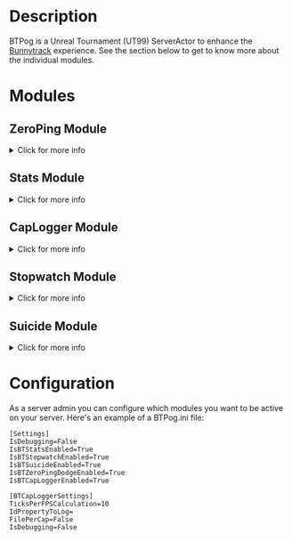 # Description
BTPog is a Unreal Tournament (UT99) ServerActor to enhance the [Bunnytrack](https://github.com/mbovijn/BTPlusPlusTE_beta3) experience. See the section below to get to know more about the individual modules.

# Modules

## ZeroPing Module
<details>
<summary>Click for more info</summary><p>

After having dodged the game blocks you from dodging again for [0.35](https://github.com/mbovijn/UT99/blob/master/Engine/PlayerPawn.uc#L4254) seconds (0.32 for BT whichs runs on [hardcore](https://github.com/mbovijn/UT99/blob/master/Botpack/DeathMatchPlus.uc#L139) mode). Unfortunately, players with a higher ping experience a large dodge block duration. BTP_ZeroPing_Main's aim is to level the playing field, and provide an equal dodge block duration for all players, regardless of ping.

Click [here](https://github.com/mbovijn/BTPog/blob/master/DodgeBlock.md) to get to know more about why this is happening.

| Command                                           | Description
| ---                                               | ---
| `!btpog zpdodge`                                  | Toggles the functionality on/off. Enabled by default.
| `!btpog zpdodge debug`                            | Toggles the display of a message on/off each time ZeroPingDodge kicks in.
</details>

## Stats Module
<details>
<summary>Click for more info</summary><p>

Shows the following information on-screen:
#### Ground Time
Time in seconds you spent on the ground.
#### Air Time
Time in seconds you spent in the air i.e. when jumping/falling.
#### Dodge Double Tap Interval
Time in seconds between two consecutive key presses that resulted in a dodge.
#### Dodge Block Duration
Time in seconds that you're blocked from dodging again after just having dodged.
#### Time Between Dodges
Time between the end of the last dodge (player landed), and the beginning of the next dodge.
#### Tick Hit Rate
This can be used to measure how effective you're able to bounce. In order to bounce, you need to jump on the exact tick that your character landed on the ground. So generally people do this by binding jump to the scroll wheel, as you're able to input jumps way faster like that.

To use this, first change your scoll wheel bind as follows: `set input mousewheeldown jump | btpoginputtest`. Now, each time you jump with the scroll wheel, you'll see a stat such as for example `0.068 (5/73)`. This means that for a duration of 73 ticks, UT99 registered 5 jump inputs, with the first and last ticks (of those 73 ticks) being ticks with jump inputs.

You'll want to strive to get this value to `1.000`. This can be done by:
- Lowering your FPS with the command `fps <number>`.
- Buying a mouse which allows you to "unlock" the scroll wheel.
- Buying a mouse with a high polling rate. Generally bluetooth mice have a very low polling rate. Test this [here](https://www.clickspeedtester.com/mouse-polling-rate-checker/).

Though, from my experience, even with a value `1.000`, bouncing would sometimes still not work. I don't know why.. But lowering my FPS helped.
#### Key Presses Before Dodge
The amount of key presses just before a dodge occurs.

| Command                                           | Description
| ---                                               | ---
| `!btpog stats`                                    | Toggles the on-screen stats on/off.
| `!btpog stats debug`                              | Toggles debug logging for stats on/off. These can be found in your `UnrealTournament.log` file.
</details>

## CapLogger Module
<details>
<summary>Click for more info</summary><p>

Logs some information each time a player caps. These logs can be found in the UT `Logs` folder. Example:
```
Id,Timestamp,ServerName,Map,PlayerName,IP,CustomID,CustomIDOtherPlayersOnTeam,HWID,EngineVersion,Renderer,SpawnCount,Team,CapTime,ClientCapTime,ZoneCheckpoints,TrackedLocations,DodgeBlock_1PC,DodgeBlock_5PC,DodgeBlock_25PC,DodgeBlock_50PC,DodgeBlock_100PC,DodgeBlock_Count,DodgeDoubleTap_1PC,DodgeDoubleTap_5PC,DodgeDoubleTap_25PC,DodgeDoubleTap_50PC,DodgeDoubleTap_100PC,DodgeDoubleTap_Count,DodgeAfterLanding_1PC,DodgeAfterLanding_5PC,DodgeAfterLanding_25PC,DodgeAfterLanding_50PC,DodgeAfterLanding_100PC,DodgeAfterLanding_Count,TimeBetweenDodges_1PC,TimeBetweenDodges_5PC,TimeBetweenDodges_25PC,TimeBetweenDodges_50PC,TimeBetweenDodges_100PC,TimeBetweenDodges_Count,FPS_1PC,FPS_5PC,FPS_25PC,FPS_50PC,Ping_1PC,Ping_5PC,Ping_25PC,Ping_50PC,Netspeed_Min,Netspeed_Max
BOESRVETOZE8JRU8ARPTSK86,2023-09-18T20:14:11.845,UT Server,CTF-BT-andACTION-dbl,Ful,127.0.0.1,227009880093884416,,,469d - Aug  9 2023 Preview,OpenGLDrv,1,1,8.544,+0.057,,1143.553711|-700.053894|-768.297058|4.598;,0.318,0.318,0.319,0.320,0.322,4,0.072,0.072,0.131,0.163,0.191,5,0.000,0.000,0.000,0.000,0.000,0,0.000,0.000,0.000,0.000,0.000,0,166,182,184,185,24,24,24,24,25000,25000
```
- ClientCapTime: the CapTime from the perspective of the client. This should be roughly equal to the server-side CapTime. If the client-side CapTime is significantly higher than the server-side CapTime, it could mean that the player is using a speed hack. See [this diagram](https://github.com/mbovijn/BTPog/blob/master/Resources/ClientCapTime.drawio.png) for more information on how this works.
- DodgeBlock: percentiles on how long a player got blocked from dodging after just having dodged.
- DodgeDoubleTap: percentiles on the time interval between two consecutive key presses which resulted in a dodge.
- DodgeAfterLanding: percentiles on how quick a player dodged after having landed on the ground. Only values below 0.2 seconds are taken into account.
- TimeBetweenDodges: percentiles on the time between the end of the last dodge (player landed), and the beginning of the next dodge. Only values below 0.6 seconds are taken into account.
- KeyPressesBeforeDodge: percentiles on the amount of key presses before a dodge. Normally this value should be always 2. 
- FPS: percentiles on the FPS of a player. The FPS calculation can be tweaked with the 'TicksPerFPSCalculation' server-side setting.
- Ping: percentiles on the ping of a player.
- SpawnCount: the amount of times a player has spawned before the cap. If the count is 1, it could mean that the player used a reconnect bug to have a faster cap time.
- HWID: ACE hardware ID. If ACE isn't installed on the server this value will be left empty.
- CustomID: if the `IdPropertyToLog` field is configured in BTPog.ini, then the value associated with the propery will be logged. For example, if you wish to log the ACE HWID, then `ACEReplicationInfo.hwHash` would have to be provided. `ACEReplicationInfo` is the class name, and `hwHash` is a property in that class. All that's required is that the actor instance has the Owner field set to the PlayerPawn in question.
- ZoneCheckpoints: when a player runs through a map and caps, he/she will usually transition through different zones. Each time the player changes zone, the current time and zone identifiers are stored.
- Id: unique identifier for the cap.
- ServerName: identifies which server a cap was made on. This value is taken from the server INI from the `ShortName` key under `[Engine.GameReplicationInfo]`.
- TrackedLocations: every X seconds the player location will be logged together with the player's timer. Can be configured with `MaxTrackedLocations` and `TrackedLocationPeriod` in the ServerSettings.
- CustomIDOtherPlayersOnTeam: similar to the `CustomID` field, but for other players on the team of the player that capped.

These statistics are interesting if you want to analyze whether a player cheated. You could also use this data to keep track of player caps.
</details>

## Stopwatch Module
<details>
<summary>Click for more info</summary><p>

Are you sometimes not sure which particular set of moves is faster in order to pass a certain obstacle? Just set a !cp before the obstacle, and a stopwatch after the obstacle. Once you touch the invisible stopwatch, the time it took to reach the stopwatch will appear on screen.

You could also set stopwatches when rushing in order to get quicker feedback on how the run is going. On top of that, whenever you cap and it's a personal best, the individual stopwatch times are saved, in order to give a delta time for the next run.

| Command                                           | Description
| ---                                               | ---
| `!btpog sw` or `!btpog sw <id>`                   | Sets an invisible stopwatch at your current location. You can set up to 14 stopwatches. Valid id values: 0, 1, 2, ... 13
| `!btpog sw <id> 50,10,-10`                        | Sets an invisible stopwatch at location 50,10,-10.
| `!btpog sw reset`                                 | Removes the best times associated with all stopwatches.
| `!btpog sw delete <id>/all`                       | Delete a stopwatch. Valid id values: 0, 1, 2, ... 31, all
| `!btpog sw precision 3`                           | Sets the amount of decimals after the dot for stopwatch times. Defaults to 2 (e.g. 8.63), but any value between 0 and 3 is valid.
| `!btpog sw print`                                 | Prints all configured stopwatches with parameters to the console.
| `!btpog sw toggle`                                | Turns on/off the display of the stopwatch times when you go over them.
| `!btpog sw retriggerdelay 0.5`                    | How many seconds after having triggered a stopwatch, should it be triggerable again? The default value is set to 1.5, but any value between 0.2 and 10 is valid.
| `!btpog sw texture`                               | Hide or show stopwatches.
</details>

## Suicide Module
<details>
<summary>Click for more info</summary><p>

Got loop movers in the map you want to rush? Use this in order to suicide at the right time, so that when you arrive at the mover, the mover is in the optimal location.

>Not all BT maps are deterministic. Some of them have movers that are looping continuously. So when you try to rush such a map, it usually comes down to a matter of luck when you arrive at such a mover. The mover could be in an optimal position, or not. If not, you're losing valuable time.
What rushers can do is, go to the mover, and suicide when the mover is in a particular position, such that when you respawn and rush the map, the mover is in the optimal location. This works, but it's annoying, since you repeat the whole process over and over again. This mutator is trying to address that by allowing you to queue up a suicide action, and only actually executing the suicide when the mover is in the configured location.

Up to 4 movers can be selected. As such, when executing some commands, a slot/id needs to be specified. Values values are 0, 1, 2 and 3.

| Command                                            | Description
| ---                                                | ---
| `!btpog suicide <id> select`                       | Select which mover you want to base your suicide time on. Just aim at the mover and execute the command.
| `!btpog suicide <id> select Mover12`               | Select which mover you want to base your suicide time on by providing the name of the mover.
| `!btpog suicide <id> time`                         | When the mover is in the correct location, execute this command to set the time.
| `!btpog suicide <id> time 0.35`                    | Same as the previous command, but here you can enter a timepoint yourself.
| `!btpog suicide <id> alpha 0.1`                    | How much time the suicide can deviate from the configured time value. This is needed when tracking multiple movers.
| `!btpog suicide suicide`                           | Queue up a suicide action. The mutator will make you suicide you as soon as the movers are in the configured location.
| `!btpog suicide print`                             | Prints all selected movers with parameters to the screen.

For ease of use you could bind your suicide key to the suicide command e.g. `set input g mutate btpog suicide suicide`.

# Installation
1. Download the latest release from the [Releases page](https://github.com/mbovijn/BTPog/releases/).
2. Extract the contents of the `Build` folder to the UT99 `System` folder.
3. Configure BTPog accordingly by editing `BTPog.ini`.
4. Add the following lines under the `[Engine.GameEngine]` section in `UnrealTournament.ini`:
```
ServerActors=BTPog_v21.BTP_Main
ServerPackages=BTPog_v21
```
</details><p>

# Configuration
As a server admin you can configure which modules you want to be active on your server. Here's an example of a BTPog.ini file:
```
[Settings]
IsDebugging=False
IsBTStatsEnabled=True
IsBTStopwatchEnabled=True
IsBTSuicideEnabled=True
IsBTZeroPingDodgeEnabled=True
IsBTCapLoggerEnabled=True

[BTCapLoggerSettings]
TicksPerFPSCalculation=10
IdPropertyToLog=
FilePerCap=False
IsDebugging=False
```
